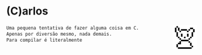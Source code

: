 # (C)arlos

<div>
  <img align="right" src="https://github.com/AnotherProgrammerrr/carlos/blob/main/carlos.png?raw=true"/>

    Uma pequena tentativa de fazer alguma coisa em C.
    Apenas por diversão mesmo, nada demais.
    Para compilar é literalmente
</div>
